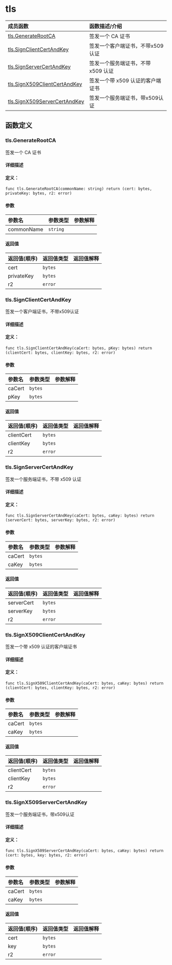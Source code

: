 # tls


|成员函数|函数描述/介绍|
|:------|:--------|
 | [tls.GenerateRootCA](#tlsgeneraterootca) | 签发一个 CA 证书 |
 | [tls.SignClientCertAndKey](#tlssignclientcertandkey) | 签发一个客户端证书，不带x509认证 |
 | [tls.SignServerCertAndKey](#tlssignservercertandkey) | 签发一个服务端证书，不带 x509 认证 |
 | [tls.SignX509ClientCertAndKey](#tlssignx509clientcertandkey) | 签发一个带 x509 认证的客户端证书 |
 | [tls.SignX509ServerCertAndKey](#tlssignx509servercertandkey) | 签发一个服务端证书，带x509认证 |




 



## 函数定义

### tls.GenerateRootCA

签发一个 CA 证书

#### 详细描述



#### 定义：

`func tls.GenerateRootCA(commonName: string) return (cert: bytes, privateKey: bytes, r2: error)`


#### 参数

|参数名|参数类型|参数解释|
|:-----------|:---------- |:-----------|
| commonName | `string` |   |





#### 返回值

|返回值(顺序)|返回值类型|返回值解释|
|:-----------|:---------- |:-----------|
| cert | `bytes` |   |
| privateKey | `bytes` |   |
| r2 | `error` |   |


 
### tls.SignClientCertAndKey

签发一个客户端证书，不带x509认证

#### 详细描述



#### 定义：

`func tls.SignClientCertAndKey(caCert: bytes, pKey: bytes) return (clientCert: bytes, clientKey: bytes, r2: error)`


#### 参数

|参数名|参数类型|参数解释|
|:-----------|:---------- |:-----------|
| caCert | `bytes` |   |
| pKey | `bytes` |   |





#### 返回值

|返回值(顺序)|返回值类型|返回值解释|
|:-----------|:---------- |:-----------|
| clientCert | `bytes` |   |
| clientKey | `bytes` |   |
| r2 | `error` |   |


 
### tls.SignServerCertAndKey

签发一个服务端证书，不带 x509 认证

#### 详细描述



#### 定义：

`func tls.SignServerCertAndKey(caCert: bytes, caKey: bytes) return (serverCert: bytes, serverKey: bytes, r2: error)`


#### 参数

|参数名|参数类型|参数解释|
|:-----------|:---------- |:-----------|
| caCert | `bytes` |   |
| caKey | `bytes` |   |





#### 返回值

|返回值(顺序)|返回值类型|返回值解释|
|:-----------|:---------- |:-----------|
| serverCert | `bytes` |   |
| serverKey | `bytes` |   |
| r2 | `error` |   |


 
### tls.SignX509ClientCertAndKey

签发一个带 x509 认证的客户端证书

#### 详细描述



#### 定义：

`func tls.SignX509ClientCertAndKey(caCert: bytes, caKey: bytes) return (clientCert: bytes, clientKey: bytes, r2: error)`


#### 参数

|参数名|参数类型|参数解释|
|:-----------|:---------- |:-----------|
| caCert | `bytes` |   |
| caKey | `bytes` |   |





#### 返回值

|返回值(顺序)|返回值类型|返回值解释|
|:-----------|:---------- |:-----------|
| clientCert | `bytes` |   |
| clientKey | `bytes` |   |
| r2 | `error` |   |


 
### tls.SignX509ServerCertAndKey

签发一个服务端证书，带x509认证

#### 详细描述



#### 定义：

`func tls.SignX509ServerCertAndKey(caCert: bytes, caKey: bytes) return (cert: bytes, key: bytes, r2: error)`


#### 参数

|参数名|参数类型|参数解释|
|:-----------|:---------- |:-----------|
| caCert | `bytes` |   |
| caKey | `bytes` |   |





#### 返回值

|返回值(顺序)|返回值类型|返回值解释|
|:-----------|:---------- |:-----------|
| cert | `bytes` |   |
| key | `bytes` |   |
| r2 | `error` |   |


 


